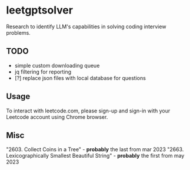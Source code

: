 # leetgptsolver

Research to identify LLM's capabilities in solving coding interview problems.

## TODO

- simple custom downloading queue
- jq filtering for reporting
- [?] replace json files with local database for questions

## Usage

To interact with leetcode.com, please sign-up and sign-in with your Leetcode account using Chrome browser.

## Misc

"2603. Collect Coins in a Tree" - **probably** the last from mar 2023
"2663. Lexicographically Smallest Beautiful String" - **probably** the first from may 2023
